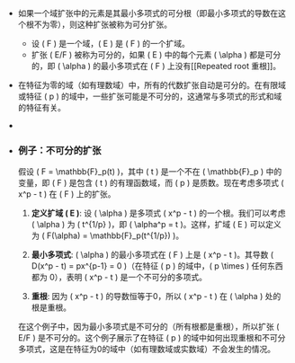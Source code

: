 - 如果一个域扩张中的元素是其最小多项式的可分根（即最小多项式的导数在这个根不为零），则这种扩张被称为可分扩张。
	- 设 \( F \) 是一个域，\( E \) 是 \( F \) 的一个扩域。
	- 扩张 \( E/F \) 被称为可分的，如果 \( E \) 中的每个元素 \( \alpha \) 都是可分的，即 \( \alpha \) 的最小多项式在 \( F \) 上没有[[Repeated root 重根]]。
- 在特征为零的域（如有理数域）中，所有的代数扩张自动是可分的。在有限域或特征 \( p \) 的域中，一些扩张可能是不可分的，这通常与多项式的形式和域的特征有关。
-
- ### 例子：不可分的扩张
  
  假设 \( F = \mathbb{F}_p(t) \)，其中 \( t \) 是一个不在 \( \mathbb{F}_p \) 中的变量，即 \( F \) 是包含 \( t \) 的有理函数域，而 \( p \) 是质数。现在考虑多项式 \( x^p - t \) 在 \( F \) 上的扩张。
  
  1. **定义扩域 \( E \)**: 设 \( \alpha \) 是多项式 \( x^p - t \) 的一个根。我们可以考虑 \( \alpha \) 为 \( t^{1/p} \)，即 \( \alpha^p = t \)。这样，扩域 \( E \) 可以定义为 \( F(\alpha) = \mathbb{F}_p(t^{1/p}) \)。
  
  2. **最小多项式**: \( \alpha \) 的最小多项式在 \( F \) 上是 \( x^p - t \)。其导数 \( D(x^p - t) = px^{p-1} = 0 \)（在特征 \( p \) 的域中，\( p \times \) 任何东西都为 0），表明 \( x^p - t \) 是一个不可分的多项式。
  
  3. **重根**: 因为 \( x^p - t \) 的导数恒等于0，所以 \( x^p - t \) 在 \( \alpha \) 处的根是重根。
  
  在这个例子中，因为最小多项式是不可分的（所有根都是重根），所以扩张 \( E/F \) 是不可分的。这个例子展示了在特征 \( p \) 的域中如何出现重根和不可分多项式，这是在特征为0的域中（如有理数域或实数域）不会发生的情况。
